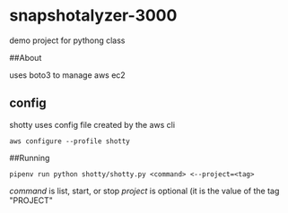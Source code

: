 # snapshotalyzer-3000
demo project for pythong class

##About

uses boto3 to manage aws ec2

## config

shotty uses config file created by the aws cli

`aws configure --profile shotty`

##Running

`pipenv run python shotty/shotty.py <command> <--project=<tag>`

*command* is list, start, or stop
*project* is optional (it is the value of the tag "PROJECT"

